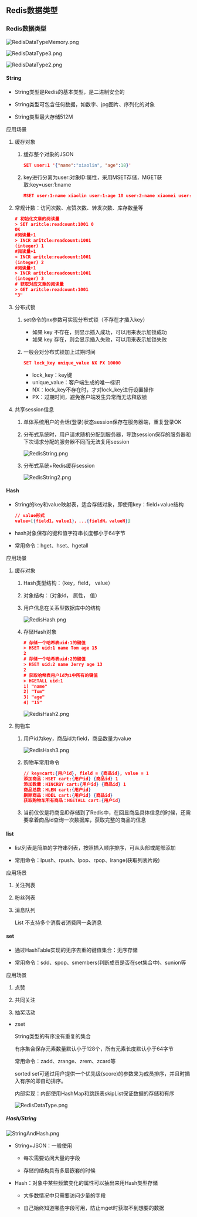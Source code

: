 ## Redis数据类型

### Redis数据类型

![RedisDataTypeMemory.png](images/RedisDataTypeMemory.png)

![RedisDataType3.png](images/RedisDataType3.png)

![RedisDataType2.png](images/RedisDataType2.png)

#### String

* String类型是Redis的基本类型，是二进制安全的
  
* String类型可包含任何数据，如数字、jpg图片、序列化的对象
  
* String类型最大存储512M

应用场景

1. 缓存对象

    1. 缓存整个对象的JSON
       
        ```json
        SET user:1 '{"name":"xiaolin", "age":18}'
        ```
       
    2. key进行分离为user:对象ID:属性，采用MSET存储，MGET获取:key=user:1:name
    
        ```json
        MSET user:1:name xiaolin user:1:age 18 user:2:name xiaomei user:2:age 20
        ```
        
2. 常规计数：访问次数、点赞次数、转发次数、库存数量等

    ```json
    # 初始化文章的阅读量
    > SET aritcle:readcount:1001 0
    OK
    #阅读量+1
    > INCR aritcle:readcount:1001
    (integer) 1
    #阅读量+1
    > INCR aritcle:readcount:1001
    (integer) 2
    #阅读量+1
    > INCR aritcle:readcount:1001
    (integer) 3
    # 获取对应文章的阅读量
    > GET aritcle:readcount:1001
    "3"
    ```
   
3. 分布式锁

    1. set命令的nx参数可实现分布式锁（不存在才插入key）

       * 如果 key 不存在，则显示插入成功，可以用来表示加锁成功
       * 如果 key 存在，则会显示插入失败，可以用来表示加锁失败
    
    2. 一般会对分布式锁加上过期时间

        ```json
        SET lock_key unique_value NX PX 10000
        ```
       
        * lock_key：key键
        * unique_value：客户端生成的唯一标识
        * NX：lock_key不存在时，才对lock_key进行设置操作
        * PX：过期时间，避免客户端发生异常而无法释放锁
    
4. 共享session信息

    1. 单体系统用户的会话(登录)状态session保存在服务器端，重复登录OK
    
    2. 分布式系统时，用户请求随机分配到服务器，导致session保存的服务器和下次请求分配的服务器不同而无法复用session
    
        ![RedisString.png](images/RedisString.png)
    
    3. 分布式系统+Redis缓存session
    
        ![RedisString2.png](images/RedisString2.png)
    
#### Hash

* String的key和value映射表，适合存储对象，即使用key：field+value结构

    ```json
    // value形式
    value=[{field1，value1}，...{fieldN，valueN}]
    ```

* hash对象保存的键和值字符串长度都小于64字节
  
* 常用命令：hget、hset、hgetall
  
应用场景

1. 缓存对象

    1. Hash类型结构：（key，field， value）
    
    2. 对象结构：（对象id， 属性， 值）
       
    3. 用户信息在关系型数据库中的结构
    
        ![RedisHash.png](images/RedisHash.png)

    4. 存储Hash对象
            
        ```json
        # 存储一个哈希表uid:1的键值
        > HSET uid:1 name Tom age 15
        2
        # 存储一个哈希表uid:2的键值
        > HSET uid:2 name Jerry age 13
        2
        # 获取哈希表用户id为1中所有的键值
        > HGETALL uid:1
        1) "name"
        2) "Tom"
        3) "age"
        4) "15"
        ```
       ![RedisHash2.png](images/RedisHash2.png)

2. 购物车

    1. 用户id为key，商品id为field，商品数量为value
    
        ![RedisHash3.png](images/RedisHash3.png)
    
    2. 购物车常用命令
    
        ```json
        // key=cart:{用户id}, field = {商品id}, value = 1
        添加商品：HSET cart:{用户id} {商品id} 1
        添加数量：HINCRBY cart:{用户id} {商品id} 1
        商品总数：HLEN cart:{用户id}
        删除商品：HDEL cart:{用户id} {商品id}
        获取购物车所有商品：HGETALL cart:{用户id}
        ```
       
    3. 当前仅仅是将商品ID存储到了Redis中，在回显商品具体信息的时候，还需要拿着商品id查询一次数据库，获取完整的商品的信息

#### list

* list列表是简单的字符串列表，按照插入顺序排序，可从头部或尾部添加

* 常用命令：lpush、rpush、lpop、rpop、lrange(获取列表片段)

应用场景

1. 关注列表
   
2. 粉丝列表
   
3. 消息队列

   List 不支持多个消费者消费同一条消息

#### set

* 通过HashTable实现的无序去重的键值集合：无序存储

*  常用命令：sdd、spop、smembers(判断成员是否在set集合中)、sunion等

应用场景

1. 点赞

2. 共同关注

3. 抽奖活动


* zset

  String类型的有序没有重复的集合

  有序集合保存元素数量默认小于128个，所有元素长度默认小于64字节

  常用命令：zadd、zrange、zrem、zcard等

  sorted set可通过用户提供一个优先级(score)的参数来为成员排序，并且时插入有序的即自动排序。

  内部实现：内部使用HashMap和跳跃表skipList保证数据的存储和有序

  ![RedisDataType.png](images/RedisDataType.png)

##### Hash/String

![StringAndHash.png](images/StringAndHash.png)

* String+JSON：一般使用

    * 每次需要访问大量的字段

    * 存储的结构具有多层嵌套的时候

* Hash：对象中某些频繁变化的属性可以抽出来用Hash类型存储

    * 大多数情况中只需要访问少量的字段

    * 自己始终知道哪些字段可用，防止mget时获取不到想要的数据
